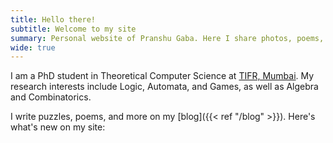```yaml
---
title: Hello there!
subtitle: Welcome to my site
summary: Personal website of Pranshu Gaba. Here I share photos, poems, puzzles, and more!
wide: true
---
```


I am a PhD student in Theoretical Computer Science at [TIFR, Mumbai](https://www.tifr.res.in). 
My research interests include Logic, Automata, and Games, as well as Algebra and Combinatorics.

I write puzzles, poems, and more on my [blog]({{< ref "/blog" >}}). Here's what's new on my site: